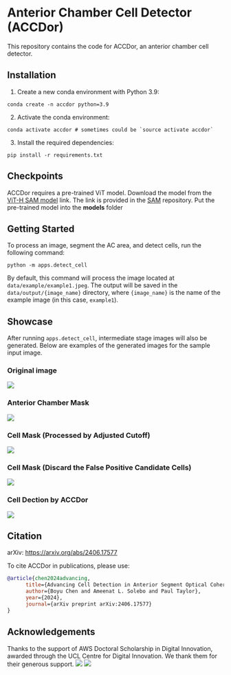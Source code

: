 # Anterior Chamber Cell Detector (ACCDor)
This repository contains the code for ACCDor, an anterior chamber cell detector.

## Installation
1. Create a new conda environment with Python 3.9:
```
conda create -n accdor python=3.9
```
2. Activate the conda environment:
```
conda activate accdor # sometimes could be `source activate accdor`
```
3. Install the required dependencies:
```
pip install -r requirements.txt
```
## Checkpoints
ACCDor requires a pre-trained ViT model. Download the model from the [ViT-H SAM model](https://dl.fbaipublicfiles.com/segment_anything/sam_vit_h_4b8939.pth) link.
The link is provided in the [SAM](https://github.com/facebookresearch/segment-anything?tab=readme-ov-file#model-checkpoints) repository. Put the pre-trained model into the **models** folder

## Getting Started
To process an image, segment the AC area, and detect cells, run the following command:
```
python -m apps.detect_cell
```
By default, this command will process the image located at `data/example/example1.jpeg`. The output will be saved in the `data/output/{image_name}` directory, where `{image_name}` is the name of the example image (in this case, `example1`).
## Showcase
After running `apps.detect_cell`, intermediate stage images will also be generated. Below are examples of the generated images for the sample input image.
### Original image
![](data/example/example1.jpeg)
### Anterior Chamber Mask
![](data/output/example1/chamber_mask.png)
### Cell Mask (Processed by Adjusted Cutoff)
![](data/output/example1/candidate_cell_mask.png)
### Cell Mask (Discard the False Positive Candidate Cells)
![](data/output/example1/cell_mask.png)
### Cell Dection by ACCDor
![](data/output/example1/image_with_cell_bounding_boxes.png)



## Citation

arXiv: https://arxiv.org/abs/2406.17577

To cite ACCDor in publications, please use:

```bibtex
@article{chen2024advancing,
      title={Advancing Cell Detection in Anterior Segment Optical Coherence Tomography Images}, 
      author={Boyu Chen and Ameenat L. Solebo and Paul Taylor},
      year={2024},
      journal={arXiv preprint arXiv:2406.17577}
}

```
## Acknowledgements
Thanks to the support of AWS Doctoral Scholarship in Digital Innovation, awarded through the UCL Centre for Digital Innovation. We thank them for their generous support.
![](AWS.png)
![](CDI.png)
